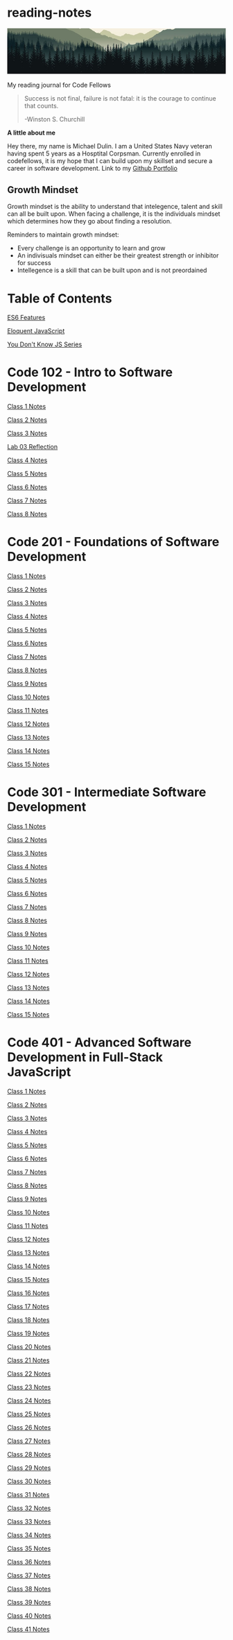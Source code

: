 # reading-notes
![Mountain range banner](banner.jpg)

My reading journal for Code Fellows

> Success is not final, failure is not fatal: it is the courage to continue that counts.
>
>   -Winston S. Churchill

**A little about me**

Hey there, my name is Michael Dulin. I am a United States Navy veteran having spent 5 years as a Hosptital Corpsman. Currently enrolled in codefellows, it is my hope that  I can build upon my skillset and secure a career in software development.
Link to my [Github Portfolio](https://github.com/MichaelDulin)

## Growth Mindset

Growth mindset is the ability to understand that intelegence, talent and skill can all be built upon. When facing a challenge, it is the individuals mindset which determines how they go about finding a resolution.

Reminders to maintain growth mindset:
- Every challenge is an opportunity to learn and grow
- An indivisuals mindset can either be their greatest strength or inhibitor for success
- Intellegence is a skill that can be built upon and is not preordained 

# Table of Contents

[ES6 Features](http://es6-features.org/#Constants)

[Eloquent JavaScript](https://eloquentjavascript.net/)

[You Don't Know JS Series](https://github.com/getify/You-Dont-Know-JS)

# Code 102 - Intro to Software Development #

[Class 1 Notes](102/class1.md)

[Class 2 Notes](102/class2.md)

[Class 3 Notes](102/class3.md)

[Lab 03 Reflection](102/lab3discussion.md)

[Class 4 Notes](102/class4.md)

[Class 5 Notes](102/class5.md)

[Class 6 Notes](102/class6.md)

[Class 7 Notes](102/class7.md)

[Class 8 Notes](102/class8.md)


# Code 201 - Foundations of Software Development #

[Class 1 Notes](201/class2.1.md)

[Class 2 Notes](201/class2.2.md)

[Class 3 Notes](201/class2.3.md)

[Class 4 Notes](201/class2.4.md)

[Class 5 Notes](201/class2.5.md)

[Class 6 Notes](201/class2.6.md)

[Class 7 Notes](201/class2.7.md)

[Class 8 Notes](201/class2.8.md)

[Class 9 Notes](201/class2.9.md)

[Class 10 Notes](201/class2.10.md)

[Class 11 Notes](201/class2.11.md)

[Class 12 Notes](201/class2.12.md)

[Class 13 Notes](201/class2.13.md)

[Class 14 Notes](201/class2.14.md)

[Class 15 Notes](201/class2.15.md)


# Code 301 - Intermediate Software Development #


[Class 1 Notes](301/class3.1.md)

[Class 2 Notes](301/class3.2.md)

[Class 3 Notes](301/class3.3.md)

[Class 4 Notes](301/class3.4.md)

[Class 5 Notes](301/class3.5.md)

[Class 6 Notes](301/class3.6.md)

[Class 7 Notes](301/class3.7.md)

[Class 8 Notes](301/class3.8.md)

[Class 9 Notes](301/class3.9.md)

[Class 10 Notes](301/class3.10.md)

[Class 11 Notes](301/class3.11.md)

[Class 12 Notes](301/class3.12.md)

[Class 13 Notes](301/class3.13.md)

[Class 14 Notes](301/class3.14.md)

[Class 15 Notes](301/class3.15.md)


# Code 401 - Advanced Software Development in Full-Stack JavaScript #

[Class 1 Notes](401/class4.1.md)

[Class 2 Notes](401/class4.2.md)

[Class 3 Notes](401/class4.3.md)

[Class 4 Notes](401/class4.4.md)

[Class 5 Notes](401/class4.5.md)

[Class 6 Notes](401/class4.6.md)

[Class 7 Notes](401/class4.7.md)

[Class 8 Notes](401/class4.8.md)

[Class 9 Notes](401/class4.9.md)

[Class 10 Notes](401/class4.10.md)

[Class 11 Notes](401/class4.11.md)

[Class 12 Notes](401/class4.12.md)

[Class 13 Notes](401/class4.13.md)

[Class 14 Notes](401/class4.14.md)

[Class 15 Notes](401/class4.15.md)

[Class 16 Notes](401/class4.16.md)

[Class 17 Notes](401/class4.17.md)

[Class 18 Notes](401/class4.18.md)

[Class 19 Notes](401/class4.19.md)

[Class 20 Notes](401/class4.20.md)

[Class 21 Notes](401/class4.21.md)

[Class 22 Notes](401/class4.22.md)

[Class 23 Notes](401/class4.23.md)

[Class 24 Notes](401/class4.24.md)

[Class 25 Notes](401/class4.25.md)

[Class 26 Notes](401/class4.26.md)

[Class 27 Notes](401/class4.27.md)

[Class 28 Notes](401/class4.28.md)

[Class 29 Notes](401/class4.29.md)

[Class 30 Notes](401/class4.30.md)

[Class 31 Notes](401/class4.31.md)

[Class 32 Notes](401/class4.32.md)

[Class 33 Notes](401/class4.33.md)

[Class 34 Notes](401/class4.34.md)

[Class 35 Notes](401/class4.35.md)

[Class 36 Notes](401/class4.36.md)

[Class 37 Notes](401/class4.37.md)

[Class 38 Notes](401/class4.38.md)

[Class 39 Notes](401/class4.39.md)

[Class 40 Notes](401/class4.40.md)

[Class 41 Notes](401/class4.41.md)
